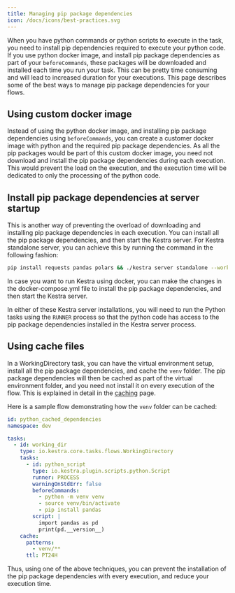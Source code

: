 ```yaml
---
title: Managing pip package dependencies
icon: /docs/icons/best-practices.svg
---
```


When you have python commands or python scripts to execute in the task, you need to install pip dependencies required to execute your python code. If you use python docker image, and install pip package dependencies as part of your `beforeCommands`, these packages will be downloaded and installed each time you run your task. This can be pretty time consuming and will lead to increased duration for your executions. This page describes some of the best ways to manage pip package dependencies for your flows.

## Using custom docker image

Instead of using the python docker image, and installing pip package dependencies using `beforeCommands`, you can create a customer docker image with python and the required pip package dependencies. As all the pip packages would be part of this custom docker image, you need not download and install the pip package dependencies during each execution. This would prevent the load on the execution, and the execution time will be dedicated to only the processing of the python code.

## Install pip package dependencies at server startup

This is another way of preventing the overload of downloading and installing pip package dependencies in each execution. You can install all the pip package dependencies, and then start the Kestra server. For Kestra standalone server, you can achieve this by running the command in the following fashion:

```bash
pip install requests pandas polars && ./kestra server standalone --worker-thread=16
```

In case you want to run Kestra using docker, you can make the changes in the docker-compose.yml file to install the pip package dependencies, and then start the Kestra server.

In either of these Kestra server installations, you will need to run the Python tasks using the `RUNNER` process so that the python code has access to the pip package dependencies installed in the Kestra server process.

## Using cache files

In a WorkingDirectory task, you can have the virtual environment setup, install all the pip package dependencies, and cache the `venv` folder. The pip package dependencies will then be cached as part of the virtual environment folder, and you need not install it on every execution of the flow. This is explained in detail in the [caching](https://kestra.io/docs/developer-guide/caching) page.

Here is a sample flow demonstrating how the `venv` folder can be cached:

```yaml
id: python_cached_dependencies
namespace: dev

tasks:
  - id: working_dir
    type: io.kestra.core.tasks.flows.WorkingDirectory
    tasks:
      - id: python_script
        type: io.kestra.plugin.scripts.python.Script
        runner: PROCESS
        warningOnStdErr: false
        beforeCommands:
          - python -m venv venv
          - source venv/bin/activate
          - pip install pandas
        script: |
          import pandas as pd
          print(pd.__version__)
    cache:
      patterns:
        - venv/**
      ttl: PT24H
```

Thus, using one of the above techniques, you can prevent the installation of the pip package dependencies with every execution, and reduce your execution time.
